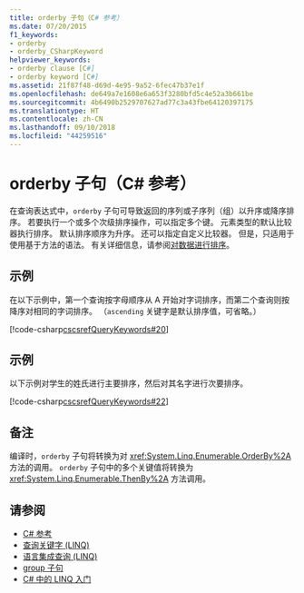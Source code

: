 ```yaml
---
title: orderby 子句（C# 参考）
ms.date: 07/20/2015
f1_keywords:
- orderby
- orderby_CSharpKeyword
helpviewer_keywords:
- orderby clause [C#]
- orderby keyword [C#]
ms.assetid: 21f87f48-d69d-4e95-9a52-6fec47b37e1f
ms.openlocfilehash: de649a7e1608e6a653f3280bfd5c4e52a3b661be
ms.sourcegitcommit: 4b6490b2529707627ad77c3a43fbe64120397175
ms.translationtype: HT
ms.contentlocale: zh-CN
ms.lasthandoff: 09/10/2018
ms.locfileid: "44259516"
---
```

# <a name="orderby-clause-c-reference"></a>orderby 子句（C# 参考）

在查询表达式中，`orderby` 子句可导致返回的序列或子序列（组）以升序或降序排序。 若要执行一个或多个次级排序操作，可以指定多个键。 元素类型的默认比较器执行排序。 默认排序顺序为升序。 还可以指定自定义比较器。 但是，只适用于使用基于方法的语法。 有关详细信息，请参阅[对数据进行排序](../../programming-guide/concepts/linq/sorting-data.md)。

## <a name="example"></a>示例

在以下示例中，第一个查询按字母顺序从 A 开始对字词排序，而第二个查询则按降序对相同的字词排序。 （`ascending` 关键字是默认排序值，可省略。）

[!code-csharp[cscsrefQueryKeywords#20](~/samples/snippets/csharp/VS_Snippets_VBCSharp/CsCsrefQueryKeywords/CS/Orderby.cs#20)]

## <a name="example"></a>示例

以下示例对学生的姓氏进行主要排序，然后对其名字进行次要排序。

[!code-csharp[cscsrefQueryKeywords#22](~/samples/snippets/csharp/VS_Snippets_VBCSharp/CsCsrefQueryKeywords/CS/Orderby.cs#22)]

## <a name="remarks"></a>备注

编译时，`orderby` 子句将转换为对 <xref:System.Linq.Enumerable.OrderBy%2A> 方法的调用。 `orderby` 子句中的多个关键值将转换为 <xref:System.Linq.Enumerable.ThenBy%2A> 方法调用。

## <a name="see-also"></a>请参阅

- [C# 参考](../index.md)
- [查询关键字 (LINQ)](query-keywords.md)
- [语言集成查询 (LINQ)](../../linq/index.md)
- [group 子句](group-clause.md)
- [C# 中的 LINQ 入门](../../programming-guide/concepts/linq/getting-started-with-linq.md)
